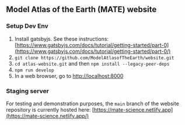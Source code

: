 ## Model Atlas of the Earth (MATE) website

### Setup Dev Env

1. Install gatsbyjs. See these instructions: [https://www.gatsbyjs.com/docs/tutorial/getting-started/part-0](https://www.gatsbyjs.com/docs/tutorial/getting-started/part-0/)
1. `git clone https://github.com/ModelAtlasofTheEarth/website.git`
1. `cd atlas-website.git` and then `npm install --legacy-peer-deps`
1. `npm run develop`
1. In a web browser, go to [http://localhost:8000](http://localhost:8000)

### Staging server

For testing and demonstration purposes, the `main` branch of the website repository is currently hosted here: [https://mate-science.netlify.app](https://mate-science.netlify.app/)

